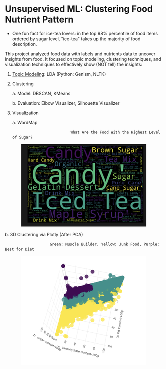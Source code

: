 # Unsupervised ML: Clustering Food Nutrient Pattern
  - One fun fact for ice-tea lovers: in the top 98% percentile of food items ordered by sugar level, "ice-tea" takes up the majority of food description. 


This project analyzed food data with labels and nutrients data to uncover insights from food. It focused on topic modeling, clustering techniques, and visualization techniques to effectively show (NOT tell) the insights: 
  1. [Topic Modeling](https://www.machinelearningplus.com/nlp/topic-modeling-gensim-python/): LDA (Python: Genism, NLTK)
  2. Clustering
  
        a. Model: DBSCAN, KMeans
        
        b. Evaluation: Elbow Visualizer, Silhouette Visualizer
        
  3. Visualization
  
        a. WordMap
        
                                   What Are the Food With the Highest Level of Sugar? 
        
         
 <p align="center">
  <img width="400" src="2.png">
</p>       
        b. 3D Clustering via Plotly (After PCA)
        
                        Green: Muscle Builder, Yellow: Junk Food, Purple: Best for Diet

        
 <p align="center">
  <img width="400" src="1.png">
</p>
        


